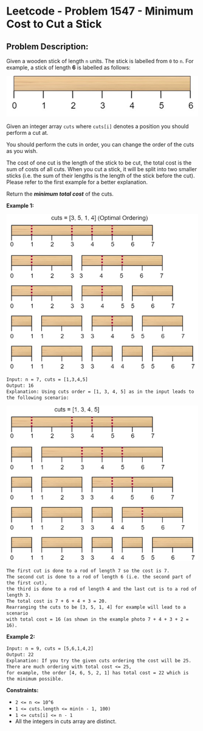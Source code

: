 # Leetcode - Problem 1547 - Minimum Cost to Cut a Stick

## Problem Description:

Given a wooden stick of length `n` units. The stick is labelled from `0` to `n`. 
For example, a stick of length **6** is labelled as follows:

![Image_1](Wooden_Stick.jpg)

Given an integer array `cuts` where `cuts[i]` denotes a position you should perform a cut at.

You should perform the cuts in order, you can change the order of the cuts as you wish.

The cost of one cut is the length of the stick to be cut, the total cost is 
the sum of costs of all cuts. When you cut a stick, it will be split into 
two smaller sticks (i.e. the sum of their lengths is the length of the stick 
before the cut). Please refer to the first example for a better explanation.

Return the ___minimum total cost___ of the cuts.


**Example 1:**

![Image_2](Image_2.jpg)

```
Input: n = 7, cuts = [1,3,4,5]
Output: 16
Explanation: Using cuts order = [1, 3, 4, 5] as in the input leads to the following scenario:
```

![Image_3](Image_3.jpg)

```
The first cut is done to a rod of length 7 so the cost is 7. 
The second cut is done to a rod of length 6 (i.e. the second part of the first cut), 
the third is done to a rod of length 4 and the last cut is to a rod of length 3. 
The total cost is 7 + 6 + 4 + 3 = 20.
Rearranging the cuts to be [3, 5, 1, 4] for example will lead to a scenario 
with total cost = 16 (as shown in the example photo 7 + 4 + 3 + 2 = 16).
```

**Example 2:**

```
Input: n = 9, cuts = [5,6,1,4,2]
Output: 22
Explanation: If you try the given cuts ordering the cost will be 25.
There are much ordering with total cost <= 25, 
for example, the order [4, 6, 5, 2, 1] has total cost = 22 which is 
the minimum possible.
```

**Constraints:**

 * `2 <= n <= 10^6`
 * `1 <= cuts.length <= min(n - 1, 100)`
 * `1 <= cuts[i] <= n - 1`
 * All the integers in cuts array are distinct.